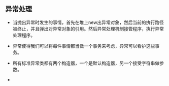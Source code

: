 ## 异常处理

- 当抛出异常时发生的事情，首先在堆上new出异常对象，然后当前的执行路径被终止，并且弹出对异常对象的引用。然后异常处理机制接管程序，执行异常处理程序。

- 异常使得我们可以将每件事情都当做一个事务来考虑，异常可以看护这些事务。

- 所有标准异常类都有两个构造器，一个是默认构造器，另一个接受字符串做参数。

- 
